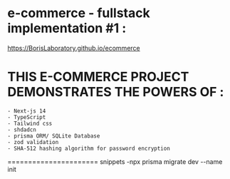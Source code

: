 # e-commerce - fullstack implementation #1 :

https://BorisLaboratory.github.io/ecommerce

#

# THIS E-COMMERCE PROJECT DEMONSTRATES THE POWERS OF :

    - Next-js 14
    - TypeScript
    - Tailwind css
    - shdadcn
    - prisma ORM/ SQLite Database
    - zod validation
    - SHA-512 hashing algorithm for password encryption

======================
snippets
-npx prisma migrate dev --name init
